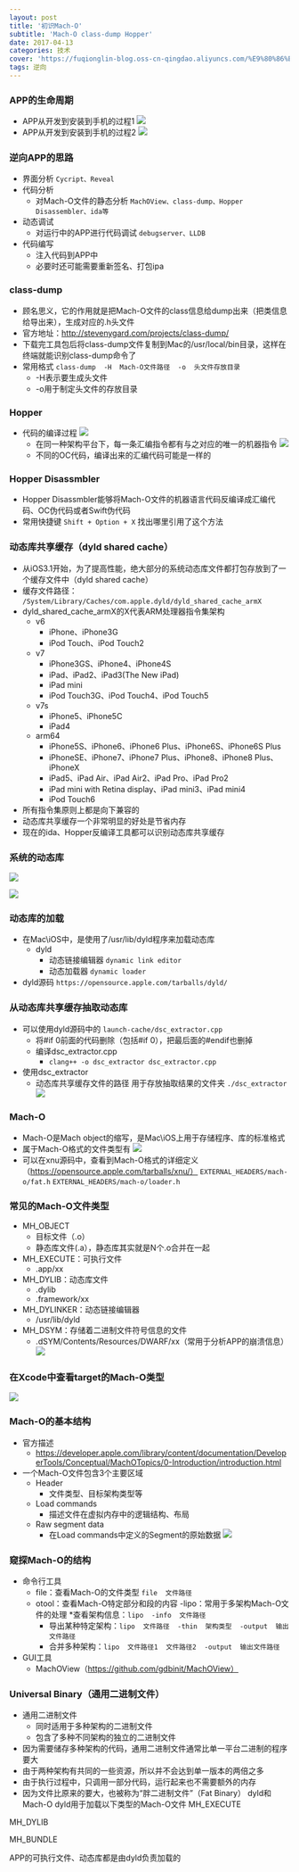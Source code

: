 ```yaml
---
layout: post
title: '初识Mach-O'
subtitle: 'Mach-O class-dump Hopper'
date: 2017-04-13
categories: 技术
cover: 'https://fuqionglin-blog.oss-cn-qingdao.aliyuncs.com/%E9%80%86%E5%90%91/day04/day04-header.jpg'
tags: 逆向
---
```


### APP的生命周期
- APP从开发到安装到手机的过程1
![](https://fuqionglin-blog.oss-cn-qingdao.aliyuncs.com/%E9%80%86%E5%90%91/day04/day04-01.jpg)
- APP从开发到安装到手机的过程2
![](https://fuqionglin-blog.oss-cn-qingdao.aliyuncs.com/%E9%80%86%E5%90%91/day04/day04-02.jpg)

### 逆向APP的思路
- 界面分析
`Cycript、Reveal`
- 代码分析
    - 对Mach-O文件的静态分析
`MachOView、class-dump、Hopper Disassembler、ida等`
- 动态调试
    - 对运行中的APP进行代码调试
`debugserver、LLDB`
- 代码编写
    - 注入代码到APP中
    - 必要时还可能需要重新签名、打包ipa

### class-dump
- 顾名思义，它的作用就是把Mach-O文件的class信息给dump出来（把类信息给导出来），生成对应的.h头文件
- 官方地址：http://stevenygard.com/projects/class-dump/
- 下载完工具包后将class-dump文件复制到Mac的/usr/local/bin目录，这样在终端就能识别class-dump命令了
- 常用格式
`class-dump  -H  Mach-O文件路径  -o  头文件存放目录`
    - -H表示要生成头文件
    - -o用于制定头文件的存放目录

### Hopper
- 代码的编译过程
![](https://fuqionglin-blog.oss-cn-qingdao.aliyuncs.com/%E9%80%86%E5%90%91/day04/day04-03.jpg)
    - 在同一种架构平台下，每一条汇编指令都有与之对应的唯一的机器指令
![](https://fuqionglin-blog.oss-cn-qingdao.aliyuncs.com/%E9%80%86%E5%90%91/day04/day04-04.jpg)
    - 不同的OC代码，编译出来的汇编代码可能是一样的
### Hopper Disassmbler
- Hopper Disassmbler能够将Mach-O文件的机器语言代码反编译成汇编代码、OC伪代码或者Swift伪代码
- 常用快捷键
`Shift + Option + X`
找出哪里引用了这个方法

### 动态库共享缓存（dyld shared cache）
- 从iOS3.1开始，为了提高性能，绝大部分的系统动态库文件都打包存放到了一个缓存文件中（dyld shared cache）
- 缓存文件路径：
`/System/Library/Caches/com.apple.dyld/dyld_shared_cache_armX`
- dyld_shared_cache_armX的X代表ARM处理器指令集架构
    - v6
        - iPhone、iPhone3G
        - iPod Touch、iPod Touch2
    - v7
        - iPhone3GS、iPhone4、iPhone4S
        - iPad、iPad2、iPad3(The New iPad)
        - iPad mini
        - iPod Touch3G、iPod Touch4、iPod Touch5
    - v7s
        - iPhone5、iPhone5C
        - iPad4
    - arm64
        - iPhone5S、iPhone6、iPhone6 Plus、iPhone6S、iPhone6S Plus
        - iPhoneSE、iPhone7、iPhone7 Plus、iPhone8、iPhone8 Plus、iPhoneX
        - iPad5、iPad Air、iPad Air2、iPad Pro、iPad Pro2
        - iPad mini with Retina display、iPad mini3、iPad mini4
        - iPod Touch6
- 所有指令集原则上都是向下兼容的
- 动态库共享缓存一个非常明显的好处是节省内存
- 现在的ida、Hopper反编译工具都可以识别动态库共享缓存

### 系统的动态库
![](https://fuqionglin-blog.oss-cn-qingdao.aliyuncs.com/%E9%80%86%E5%90%91/day04/day04-05.jpg)

![](https://fuqionglin-blog.oss-cn-qingdao.aliyuncs.com/%E9%80%86%E5%90%91/day04/day04-06.jpg)

### 动态库的加载
- 在Mac\iOS中，是使用了/usr/lib/dyld程序来加载动态库
    - dyld
        - 动态链接编辑器
`dynamic link editor`
        - 动态加载器
`dynamic loader`
- dyld源码
`https://opensource.apple.com/tarballs/dyld/`

### 从动态库共享缓存抽取动态库
- 可以使用dyld源码中的
`launch-cache/dsc_extractor.cpp`
    - 将#if 0前面的代码删除（包括#if 0），把最后面的#endif也删掉
    - 编译dsc_extractor.cpp
        * `clang++ -o dsc_extractor dsc_extractor.cpp`
- 使用dsc_extractor
    - 动态库共享缓存文件的路径   用于存放抽取结果的文件夹
    `./dsc_extractor`
![](https://fuqionglin-blog.oss-cn-qingdao.aliyuncs.com/%E9%80%86%E5%90%91/day04/day04-07.png)

### Mach-O
- Mach-O是Mach object的缩写，是Mac\iOS上用于存储程序、库的标准格式
- 属于Mach-O格式的文件类型有
![](https://fuqionglin-blog.oss-cn-qingdao.aliyuncs.com/%E9%80%86%E5%90%91/day04/day04-08.png)
- 可以在xnu源码中，查看到Mach-O格式的详细定义（https://opensource.apple.com/tarballs/xnu/）
`EXTERNAL_HEADERS/mach-o/fat.h`
`EXTERNAL_HEADERS/mach-o/loader.h`

### 常见的Mach-O文件类型
- MH_OBJECT
    - 目标文件（.o）
    - 静态库文件(.a），静态库其实就是N个.o合并在一起
- MH_EXECUTE：可执行文件
    - .app/xx
- MH_DYLIB：动态库文件
    - .dylib
    - .framework/xx
- MH_DYLINKER：动态链接编辑器
    - /usr/lib/dyld
- MH_DSYM：存储着二进制文件符号信息的文件
    - .dSYM/Contents/Resources/DWARF/xx（常用于分析APP的崩溃信息）
![](https://fuqionglin-blog.oss-cn-qingdao.aliyuncs.com/%E9%80%86%E5%90%91/day04/day04-09.jpg)

### 在Xcode中查看target的Mach-O类型
![](https://fuqionglin-blog.oss-cn-qingdao.aliyuncs.com/%E9%80%86%E5%90%91/day04/day04-10.png)

### Mach-O的基本结构
- 官方描述
    - https://developer.apple.com/library/content/documentation/DeveloperTools/Conceptual/MachOTopics/0-Introduction/introduction.html
- 一个Mach-O文件包含3个主要区域
    - Header 
        * 文件类型、目标架构类型等
    - Load commands
        * 描述文件在虚拟内存中的逻辑结构、布局
    - Raw segment data
        * 在Load commands中定义的Segment的原始数据
![](https://fuqionglin-blog.oss-cn-qingdao.aliyuncs.com/%E9%80%86%E5%90%91/day04/day04-11.png)

### 窥探Mach-O的结构
- 命令行工具
    - file：查看Mach-O的文件类型 `file  文件路径`
    - otool：查看Mach-O特定部分和段的内容
    -lipo：常用于多架构Mach-O文件的处理
        *查看架构信息：`lipo  -info  文件路径`
        * 导出某种特定架构：`lipo  文件路径  -thin  架构类型  -output  输出文件路径`
        * 合并多种架构：`lipo  文件路径1  文件路径2  -output  输出文件路径`
- GUI工具
    - MachOView（https://github.com/gdbinit/MachOView）

### Universal Binary（通用二进制文件）
- 通用二进制文件
    - 同时适用于多种架构的二进制文件
    - 包含了多种不同架构的独立的二进制文件
- 因为需要储存多种架构的代码，通用二进制文件通常比单一平台二进制的程序要大
- 由于两种架构有共同的一些资源，所以并不会达到单一版本的两倍之多
- 由于执行过程中，只调用一部分代码，运行起来也不需要额外的内存
- 因为文件比原来的要大，也被称为“胖二进制文件”（Fat Binary）
dyld和Mach-O
dyld用于加载以下类型的Mach-O文件
MH_EXECUTE

MH_DYLIB

MH_BUNDLE

APP的可执行文件、动态库都是由dyld负责加载的







